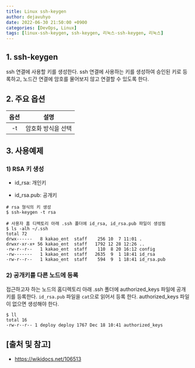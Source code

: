 ```yaml
---
title: Linux ssh-keygen
author: dejavuhyo
date: 2022-06-30 21:50:00 +0900
categories: [DevOps, Linux]
tags: [linux-ssh-keygen, ssh-keygen, 리눅스-ssh-keygen, 리눅스]
---
```


## 1. ssh-keygen
ssh 연결에 사용할 키를 생성한다. ssh 연결에 사용하는 키를 생성하여 승인된 키로 등록하고, 노드간 연결에 암호를 물어보지 않고 연결할 수 있도록 한다.

## 2. 주요 옵션

| 옵션 | 설명 |
|:-----:|:-----:|
| -t | 암호화 방식을 선택 |

## 3. 사용예제

### 1) RSA 키 생성

* id_rsa: 개인키

* id_rsa.pub: 공개키

```shell
# rsa 형식의 키 생성
$ ssh-keygen -t rsa

# 사용자 홈 디렉토리 아래 .ssh 폴더에 id_rsa, id_rsa.pub 파일이 생성됨
$ ls -alh ~/.ssh
total 72
drwx------   8 kakao_ent  staff    256 10  7 11:01 .
drwxr-xr-x+ 56 kakao_ent  staff   1792 12 28 12:26 ..
-rw-r--r--   1 kakao_ent  staff    110  8 20 16:12 config
-rw-------   1 kakao_ent  staff   2635  9  1 18:41 id_rsa
-rw-r--r--   1 kakao_ent  staff    594  9  1 18:41 id_rsa.pub
```

### 2) 공개키를 다른 노드에 등록
접근하고자 하는 노드의 홈디렉토리 아래 .ssh 폴더에 authorized_keys 파일에 공개키를 등록한다. `id_rsa.pub` 파일을 `cat`으로 읽어서 등록 한다. authorized_keys 파일이 없으면 생성해야 한다.

```shell
$ ll
total 16
-rw-r--r-- 1 deploy deploy 1767 Dec 18 10:41 authorized_keys
```

## [출처 및 참고]
* <https://wikidocs.net/106513>
